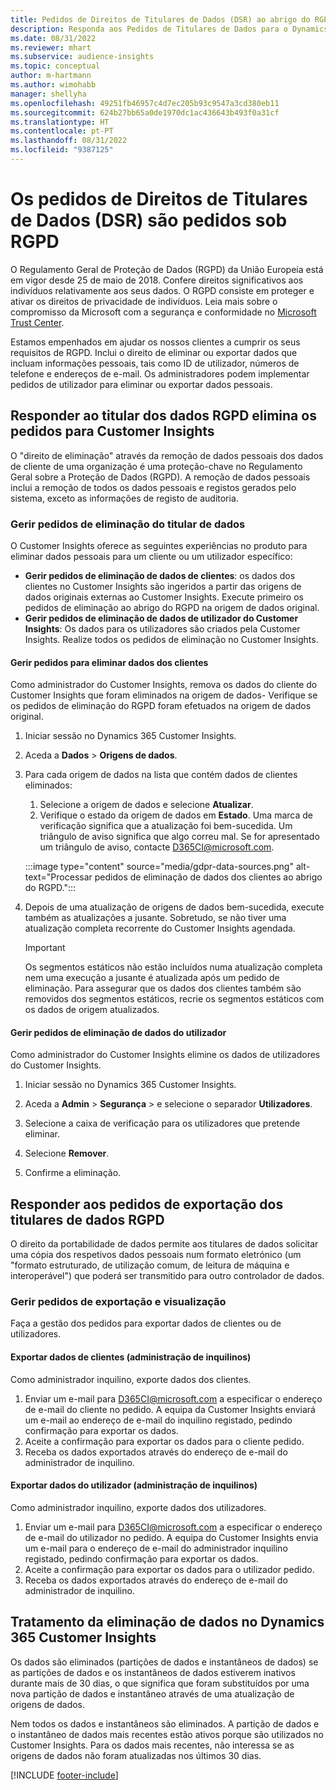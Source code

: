 ```yaml
---
title: Pedidos de Direitos de Titulares de Dados (DSR) ao abrigo do RGPD | Microsoft Docs
description: Responda aos Pedidos de Titulares de Dados para o Dynamics 365 Customer Insights.
ms.date: 08/31/2022
ms.reviewer: mhart
ms.subservice: audience-insights
ms.topic: conceptual
author: m-hartmann
ms.author: wimohabb
manager: shellyha
ms.openlocfilehash: 49251fb46957c4d7ec205b93c9547a3cd380eb11
ms.sourcegitcommit: 624b27bb65a0de1970dc1ac436643b493f0a31cf
ms.translationtype: HT
ms.contentlocale: pt-PT
ms.lasthandoff: 08/31/2022
ms.locfileid: "9387125"
---
```

# <a name="data-subject-rights-dsr-requests-under-gdpr"></a>Os pedidos de Direitos de Titulares de Dados (DSR) são pedidos sob RGPD

O Regulamento Geral de Proteção de Dados (RGPD) da União Europeia está em vigor desde 25 de maio de 2018. Confere direitos significativos aos indivíduos relativamente aos seus dados. O RGPD consiste em proteger e ativar os direitos de privacidade de indivíduos. Leia mais sobre o compromisso da Microsoft com a segurança e conformidade no [Microsoft Trust Center](https://www.microsoft.com/trust-center).

Estamos empenhados em ajudar os nossos clientes a cumprir os seus requisitos de RGPD. Inclui o direito de eliminar ou exportar dados que incluam informações pessoais, tais como ID de utilizador, números de telefone e endereços de e-mail. Os administradores podem implementar pedidos de utilizador para eliminar ou exportar dados pessoais.

## <a name="responding-to-gdpr-data-subject-delete-requests-for-customer-insights"></a>Responder ao titular dos dados RGPD elimina os pedidos para Customer Insights

O "direito de eliminação" através da remoção de dados pessoais dos dados de cliente de uma organização é uma proteção-chave no Regulamento Geral sobre a Proteção de Dados (RGPD). A remoção de dados pessoais inclui a remoção de todos os dados pessoais e registos gerados pelo sistema, exceto as informações de registo de auditoria.

### <a name="manage-data-subject-delete-requests"></a>Gerir pedidos de eliminação do titular de dados

O Customer Insights oferece as seguintes experiências no produto para eliminar dados pessoais para um cliente ou um utilizador específico:

- **Gerir pedidos de eliminação de dados de clientes**: os dados dos clientes no Customer Insights são ingeridos a partir das origens de dados originais externas ao Customer Insights. Execute primeiro os pedidos de eliminação ao abrigo do RGPD na origem de dados original.
- **Gerir pedidos de eliminação de dados de utilizador do Customer Insights**: Os dados para os utilizadores são criados pela Customer Insights. Realize todos os pedidos de eliminação no Customer Insights.

#### <a name="manage-requests-to-delete-customer-data"></a>Gerir pedidos para eliminar dados dos clientes

Como administrador do Customer Insights, remova os dados do cliente do Customer Insights que foram eliminados na origem de dados- Verifique se os pedidos de eliminação do RGPD foram efetuados na origem de dados original.

1. Iniciar sessão no Dynamics 365 Customer Insights.

1. Aceda a **Dados** > **Origens de dados**.

1. Para cada origem de dados na lista que contém dados de clientes eliminados:
   1. Selecione a origem de dados e selecione **Atualizar**.
   1. Verifique o estado da origem de dados em **Estado**. Uma marca de verificação significa que a atualização foi bem-sucedida. Um triângulo de aviso significa que algo correu mal. Se for apresentado um triângulo de aviso, contacte D365CI@microsoft.com.

   :::image type="content" source="media/gdpr-data-sources.png" alt-text="Processar pedidos de eliminação de dados dos clientes ao abrigo do RGPD.":::

1. Depois de uma atualização de origens de dados bem-sucedida, execute também as atualizações a jusante. Sobretudo, se não tiver uma atualização completa recorrente do Customer Insights agendada.

   > [!IMPORTANT]
   > Os segmentos estáticos não estão incluídos numa atualização completa nem uma execução a jusante é atualizada após um pedido de eliminação. Para assegurar que os dados dos clientes também são removidos dos segmentos estáticos, recrie os segmentos estáticos com os dados de origem atualizados.

#### <a name="manage-delete-requests-for-user-data"></a>Gerir pedidos de eliminação de dados do utilizador

Como administrador do Customer Insights elimine os dados de utilizadores do Customer Insights.

1. Iniciar sessão no Dynamics 365 Customer Insights.

1. Aceda a **Admin** > **Segurança** > e selecione o separador **Utilizadores**.

1. Selecione a caixa de verificação para os utilizadores que pretende eliminar.

1. Selecione **Remover**.

1. Confirme a eliminação.

## <a name="responding-to-gdpr-data-subject-export-requests"></a>Responder aos pedidos de exportação dos titulares de dados RGPD

O direito da portabilidade de dados permite aos titulares de dados solicitar uma cópia dos respetivos dados pessoais num formato eletrónico (um "formato estruturado, de utilização comum, de leitura de máquina e interoperável") que poderá ser transmitido para outro controlador de dados.

### <a name="manage-export-and-view-requests"></a>Gerir pedidos de exportação e visualização

Faça a gestão dos pedidos para exportar dados de clientes ou de utilizadores.

#### <a name="export-customer-data-tenant-admin"></a>Exportar dados de clientes (administração de inquilinos)

Como administrador inquilino, exporte dados dos clientes.

1. Enviar um e-mail para D365CI@microsoft.com a especificar o endereço de e-mail do cliente no pedido. A equipa da Customer Insights enviará um e-mail ao endereço de e-mail do inquilino registado, pedindo confirmação para exportar os dados.
2. Aceite a confirmação para exportar os dados para o cliente pedido.
3. Receba os dados exportados através do endereço de e-mail do administrador de inquilino.

#### <a name="export-user-data-tenant-admin"></a>Exportar dados do utilizador (administração de inquilinos)

Como administrador inquilino, exporte dados dos utilizadores.

1. Enviar um e-mail para D365CI@microsoft.com a especificar o endereço de e-mail do utilizador no pedido. A equipa do Customer Insights envia um e-mail para o endereço de e-mail do administrador inquilino registado, pedindo confirmação para exportar os dados.
1. Aceite a confirmação para exportar os dados para o utilizador pedido.
1. Receba os dados exportados através do endereço de e-mail do administrador de inquilino.

## <a name="data-deletion-handling-in-dynamics-365-customer-insights"></a>Tratamento da eliminação de dados no Dynamics 365 Customer Insights

Os dados são eliminados (partições de dados e instantâneos de dados) se as partições de dados e os instantâneos de dados estiverem inativos durante mais de 30 dias, o que significa que foram substituídos por uma nova partição de dados e instantâneo através de uma atualização de origens de dados.

Nem todos os dados e instantâneos são eliminados. A partição de dados e o instantâneo de dados mais recentes estão ativos porque são utilizados no Customer Insights. Para os dados mais recentes, não interessa se as origens de dados não foram atualizadas nos últimos 30 dias.

[!INCLUDE [footer-include](includes/footer-banner.md)]
